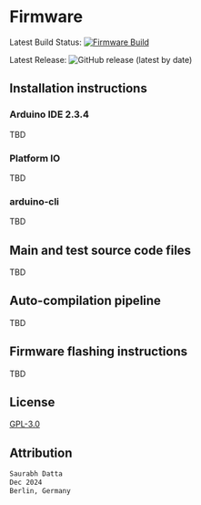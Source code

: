 # Firmware

Latest Build Status: [![Firmware Build](https://github.com/dattasaurabh82/help-button-firmware/actions/workflows/build_main_firmware.yml/badge.svg)](https://github.com/dattasaurabh82/help-button-firmware/actions/workflows/build_main_firmware.yml)

Latest Release: ![GitHub release (latest by date)](https://img.shields.io/github/v/release/dattasaurabh82/help-button-firmware)

## Installation instructions

### Arduino IDE 2.3.4

TBD

### Platform IO

TBD

### arduino-cli

TBD

## Main and test source code files

TBD

## Auto-compilation pipeline

TBD

## Firmware flashing instructions

TBD

## License

[GPL-3.0](LICENSE)

## Attribution

```txt
Saurabh Datta
Dec 2024
Berlin, Germany
```
